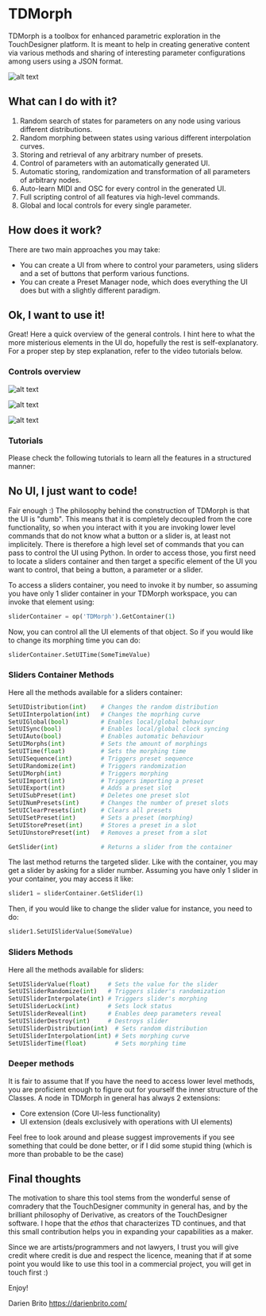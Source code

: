 # TDMorph

TDMorph is a toolbox for enhanced parametric exploration in the TouchDesigner platform. It is meant to help in creating generative content via various methods and sharing of interesting parameter configurations among users using a JSON format.  

![alt text](https://github.com/DarienBrito/TDMorph/blob/master/imgs/TDMorphCapture.PNG)

## What can I do with it?

1) Random search of states for parameters on any node using various different distributions.
2) Random morphing between states using various different interpolation curves.
3) Storing and retrieval of any arbitrary number of presets.
4) Control of parameters with an automatically generated UI.
5) Automatic storing, randomization and transformation of all parameters of arbitrary nodes.
6) Auto-learn MIDI and OSC for every control in the generated UI.
7) Full scripting control of all features via high-level commands.
8) Global and local controls for every single parameter.

## How does it work?

There are two main approaches you may take:

+ You can create a UI from where to control your parameters, using sliders and a set of buttons that perform various functions.
+ You can create a Preset Manager node, which does everything the UI does but with a slightly different paradigm.

## Ok, I want to use it!

Great! Here a quick overview of the general controls. I hint here to what the more misterious elements in the UI do, hopefully the rest is self-explanatory. For a proper step by step explanation, refer to the video tutorials below.

### Controls overview

![alt text](https://github.com/DarienBrito/TDMorph/blob/master/imgs/SliderControls.png)

![alt text](https://github.com/DarienBrito/TDMorph/blob/master/imgs/TDMorphSlidersControls.png)

![alt text](https://github.com/DarienBrito/TDMorph/blob/master/imgs/TDMorphPrestManagerControls.png)

### Tutorials

Please check the following tutorials to learn all the features in a structured manner:

## No UI, I just want to code! 

Fair enough :) The philosophy behind the construction of TDMorph is that the UI is "dumb". This means that it is completely decoupled from the core functionality, so when you interact with it you are invoking lower level commands that do not know what a button or a slider is, at least not implicitely. There is therefore a high level set of commands that you can pass to control the UI using Python. In order to access those, you first need to locate a sliders container and then target a specific element of the UI you want to control, that being a button, a parameter or a slider.

To access a sliders container, you need to invoke it by number, so assuming you have only 1 slider container in your TDMorph workspace, you can invoke that element using:

```python
sliderContainer = op('TDMorph').GetContainer(1)
```
Now, you can control all the UI elements of that object. So if you would like to change its morphing time you can do:

```python
sliderContainer.SetUITime(SomeTimeValue)
```

### Sliders Container Methods

Here all the methods available for a sliders container:

```python
SetUIDistribution(int)    # Changes the random distribution
SetUIInterpolation(int)   # Changes the moprhing curve
SetUIGlobal(bool)         # Enables local/global behaviour
SetUISync(bool)           # Enables local/global clock syncing 
SetUIAuto(bool)           # Enables automatic behaviour
SetUIMorphs(int)          # Sets the amount of morphings
SetUITime(float)          # Sets the morphing time
SetUISequence(int)        # Triggers preset sequence
SetUIRandomize(int)       # Triggers randomization
SetUIMorph(int)           # Triggers morphing
SetUIImport(int)          # Triggers importing a preset
SetUIExport(int)          # Adds a preset slot
SetUISubPreset(int)       # Deletes one preset slot
SetUINumPresets(int)      # Changes the number of preset slots
SetUIClearPresets(int)    # Clears all presets
SetUISetPreset(int)       # Sets a preset (morphing)
SetUIStorePreset(int)     # Stores a preset in a slot
SetUIUnstorePreset(int)   # Removes a preset from a slot 

GetSlider(int)            # Returns a slider from the container
```
The last method returns the targeted slider. Like with the container, you may get a slider by asking for a slider number. Assuming you have only 1 slider in your container, you may access it like:

```python
slider1 = sliderContainer.GetSlider(1) 
```

Then, if you would like to change the slider value for instance, you need to do:

```python
slider1.SetUISliderValue(SomeValue)
```

### Sliders Methods

Here all the methods available for sliders:

```python
SetUISliderValue(float)     # Sets the value for the slider
SetUISliderRandomize(int)   # Triggers slider's randomization
SetUISliderInterpolate(int) # Triggers slider's morphing
SetUISliderLock(int)        # Sets lock status
SetUISliderReveal(int)      # Enables deep parameters reveal
SetUISliderDestroy(int)     # Destroys slider
SetUISliderDistribution(int)  # Sets random distribution
SetUISliderInterpolation(int) # Sets morphing curve
SetUISliderTime(float)        # Sets morphing time
```

### Deeper methods

It is fair to assume that If you have the need to access lower level methods, you are proficient enough to figure out for yourself the inner structure of the Classes. A node in TDMorph in general has always 2 extensions:

+ Core extension (Core UI-less functionality)
+ UI extension (deals exclusively with operations with UI elements)

Feel free to look around and please suggest improvements if you see something that could be done better, or if I did some stupid thing (which is more than probable to be the case) 

## Final thoughts

The motivation to share this tool stems from the wonderful sense of comradery that the TouchDesigner community in general has, 
and by the brilliant philosophy of Derivative, as creators of the TouchDesigner software. I hope that the *ethos* that characterizes TD continues, and that this small contribution helps you in expanding your capabilities as a maker. 

Since we are artists/programmers and not lawyers, I trust you will give credit where credit is due and respect the licence, meaning that if at some point you would like to use this tool in a commercial project, you will get in touch first :)

Enjoy!

Darien Brito
https://darienbrito.com/
